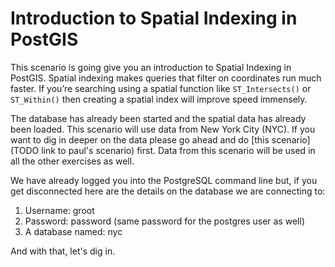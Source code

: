 # Introduction to Spatial Indexing in PostGIS
This scenario is going give you an introduction to Spatial Indexing in PostGIS. Spatial indexing makes queries that filter on coordinates run much faster. If you’re searching using a spatial function like `ST_Intersects()` or `ST_Within()` then creating a spatial index will improve speed immensely.
 
The database has already been started and the spatial data has already been loaded. This scenario will use data from New York City (NYC). If you want to dig in deeper on the data please go ahead and do [this scenario](TODO link to paul's scenario) first. Data from this scenario will be used in all the other exercises as well.

We have already logged you into the PostgreSQL command line but, if you get disconnected here are the details on the database we are connecting to:
1. Username: groot
1. Password: password (same password for the postgres user as well)
1. A database named: nyc

And with that, let's dig in. 

